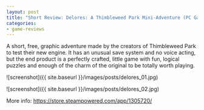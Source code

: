 ```yaml
---
layout: post
title: "Short Review: Delores: A Thimbleweed Park Mini-Adventure (PC Game)"
categories:
- game-reviews
---
```


<p>
A short, free, graphic adventure made by the creators of Thimbleweed Park to test their new engine. It has an unusual save system and no voice acting, but the end product is a perfectly crafted, little game with fun, logical puzzles and enough of the charm of the original to be totally worth playing.
</p>


![screenshot]({{ site.baseurl }}/images/posts/delores_01.jpg)

![screenshot]({{ site.baseurl }}/images/posts/delores_02.jpg)


<p>More info: <a href="https://store.steampowered.com/app/1305720/Delores_A_Thimbleweed_Park_MiniAdventure/">https://store.steampowered.com/app/1305720/</a><p>
